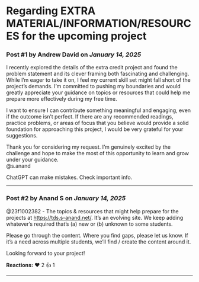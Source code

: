 # Regarding EXTRA MATERIAL/INFORMATION/RESOURCES for the upcoming project

### Post #1 by **Andrew David** on *January 14, 2025*
I recently explored the details of the extra credit project and found the problem statement and its clever framing both fascinating and challenging. While I’m eager to take it on, I feel my current skill set might fall short of the project’s demands. I’m committed to pushing my boundaries and would greatly appreciate your guidance on topics or resources that could help me prepare more effectively during my free time.

I want to ensure I can contribute something meaningful and engaging, even if the outcome isn’t perfect. If there are any recommended readings, practice problems, or areas of focus that you believe would provide a solid foundation for approaching this project, I would be very grateful for your suggestions.

Thank you for considering my request. I’m genuinely excited by the challenge and hope to make the most of this opportunity to learn and grow under your guidance.  
@s.anand

ChatGPT can make mistakes. Check important info.

---

### Post #2 by **Anand S** on *January 14, 2025*
@23f1002382 - The topics & resources that might help prepare for the projects at https://tds.s-anand.net/. It’s an evolving site. We keep adding whatever’s required that’s (a) new or (b) unknown to some students.

Please go through the content. Where you find gaps, please let us know. If it’s a need across multiple students, we’ll find / create the content around it.

Looking forward to your project!

**Reactions:** ❤️ 2 👍 1

---
